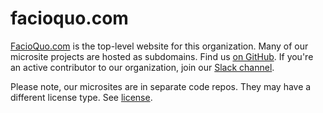 # facioquo.com

[FacioQuo.com](https://facioquo.com) is the top-level website for this organization.  Many of our microsite projects are hosted as subdomains.  Find us [on GitHub](https://github.com/facioquo).  If you're an active contributor to our organization, join our [Slack channel](https://facioquo.slack.com).

Please note, our microsites are in separate code repos.  They may have a different license type.  See [license](LICENSE).
